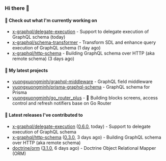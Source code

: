 ### Hi there 👋

#### 👷 Check out what I'm currently working on

- [x-graphql/delegate-execution](https://github.com/x-graphql/delegate-execution) - Support to delegate execution of GraphQL schema (today)
- [x-graphql/schema-transformer](https://github.com/x-graphql/schema-transformer) - Transform SDL and enhance query execution of GraphQL schema (1 day ago)
- [x-graphql/http-schema](https://github.com/x-graphql/http-schema) - Building GraphQL schema over HTTP (aka remote schema) (3 days ago)

#### 🌱 My latest projects

- [vuongxuongminh/graphql-middleware](https://github.com/vuongxuongminh/graphql-middleware) - GraphQL field middleware
- [vuongxuongminh/prisma-graphql-schema](https://github.com/vuongxuongminh/prisma-graphql-schema) - GraphQL schema for Prisma
- [vuongxuongminh/go_router_plus](https://github.com/vuongxuongminh/go_router_plus) - :office: Building blocks screens, access control and refresh notifiers base on Go Router

#### 🔭 Latest releases I've contributed to

- [x-graphql/delegate-execution](https://github.com/x-graphql/delegate-execution) ([0.6.0](https://github.com/x-graphql/delegate-execution/releases/tag/0.6.0), today) - Support to delegate execution of GraphQL schema
- [x-graphql/http-schema](https://github.com/x-graphql/http-schema) ([0.3.0](https://github.com/x-graphql/http-schema/releases/tag/0.3.0), 3 days ago) - Building GraphQL schema over HTTP (aka remote schema)
- [doctrine/orm](https://github.com/doctrine/orm) ([3.1.0](https://github.com/doctrine/orm/releases/tag/3.1.0), 6 days ago) - Doctrine Object Relational Mapper (ORM)
